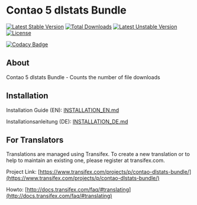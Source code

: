 # Contao 5 dlstats Bundle

[![Latest Stable Version](https://poser.pugx.org/bugbuster/contao-dlstats-bundle/v/stable)](https://packagist.org/packages/bugbuster/contao-dlstats-bundle) [![Total Downloads](https://poser.pugx.org/bugbuster/contao-dlstats-bundle/downloads)](https://packagist.org/packages/bugbuster/contao-dlstats-bundle) [![Latest Unstable Version](https://poser.pugx.org/bugbuster/contao-dlstats-bundle/v/unstable)](https://packagist.org/packages/bugbuster/contao-dlstats-bundle) [![License](https://poser.pugx.org/bugbuster/contao-dlstats-bundle/license)](https://packagist.org/packages/bugbuster/contao-dlstats-bundle) 

[![Codacy Badge](https://api.codacy.com/project/badge/Grade/20f2df7c7d964091aacbbc859c5672b1)](https://www.codacy.com/manual/BugBuster1701/contao-dlstats-bundle?utm_source=github.com&amp;utm_medium=referral&amp;utm_content=BugBuster1701/contao-dlstats-bundle&amp;utm_campaign=Badge_Grade)


## About

Contao 5 dlstats Bundle - Counts the number of file downloads 


## Installation

Installation Guide (EN): [INSTALLATION_EN.md](INSTALLATION_EN.md)

Installationsanleitung (DE): [INSTALLATION_DE.md](INSTALLATION_DE.md)


## For Translators

Translations are managed using Transifex. To create a new translation or to help to maintain an existing one, please register at transifex.com.

Project Link: [https://www.transifex.com/projects/p/contao-dlstats-bundle/](https://www.transifex.com/projects/p/contao-dlstats-bundle/)

Howto: [http://docs.transifex.com/faq/#translating](http://docs.transifex.com/faq/#translating)

